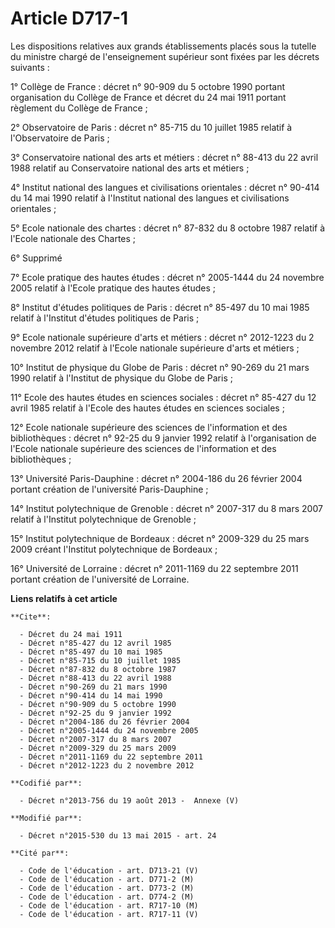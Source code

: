 # Article D717-1

Les dispositions relatives aux grands établissements placés sous la tutelle du ministre chargé de l'enseignement supérieur
sont fixées par les décrets suivants : 

1° Collège de France : décret n° 90-909 du 5 octobre 1990 portant organisation du Collège de France et décret du 24 mai 1911
portant règlement du Collège de France ; 

2° Observatoire de Paris : décret n° 85-715 du 10 juillet 1985 relatif à l'Observatoire de Paris ; 

3° Conservatoire national des arts et métiers : décret n° 88-413 du 22 avril 1988 relatif au Conservatoire national des arts
et métiers ; 

4° Institut national des langues et civilisations orientales : décret n° 90-414 du 14 mai 1990 relatif à l'Institut national
des langues et civilisations orientales ; 

5° Ecole nationale des chartes : décret n° 87-832 du 8 octobre 1987 relatif à l'Ecole nationale des Chartes ; 

6° Supprimé 

7° Ecole pratique des hautes études : décret n° 2005-1444 du 24 novembre 2005 relatif à l'Ecole pratique des hautes études ; 

8° Institut d'études politiques de Paris : décret n° 85-497 du 10 mai 1985 relatif à l'Institut d'études politiques de
Paris ; 

9° Ecole nationale supérieure d'arts et métiers : décret n° 2012-1223 du 2 novembre 2012 relatif à l'Ecole nationale
supérieure d'arts et métiers ; 

10° Institut de physique du Globe de Paris : décret n° 90-269 du 21 mars 1990 relatif à l'Institut de physique du Globe de
Paris ; 

11° Ecole des hautes études en sciences sociales : décret n° 85-427 du 12 avril 1985 relatif à l'Ecole des hautes études en
sciences sociales ; 

12° Ecole nationale supérieure des sciences de l'information et des bibliothèques : décret n° 92-25 du 9 janvier 1992 relatif
à l'organisation de l'Ecole nationale supérieure des sciences de l'information et des bibliothèques ; 

13° Université Paris-Dauphine : décret n° 2004-186 du 26 février 2004 portant création de l'université Paris-Dauphine ; 

14° Institut polytechnique de Grenoble : décret n° 2007-317 du 8 mars 2007 relatif à l'Institut polytechnique de Grenoble ; 

15° Institut polytechnique de Bordeaux : décret n° 2009-329 du 25 mars 2009 créant l'Institut polytechnique de Bordeaux ; 

16° Université de Lorraine : décret n° 2011-1169 du 22 septembre 2011 portant création de l'université de Lorraine.

**Liens relatifs à cet article**

	**Cite**:

	  - Décret du 24 mai 1911
	  - Décret n°85-427 du 12 avril 1985
	  - Décret n°85-497 du 10 mai 1985
	  - Décret n°85-715 du 10 juillet 1985
	  - Décret n°87-832 du 8 octobre 1987
	  - Décret n°88-413 du 22 avril 1988
	  - Décret n°90-269 du 21 mars 1990
	  - Décret n°90-414 du 14 mai 1990
	  - Décret n°90-909 du 5 octobre 1990
	  - Décret n°92-25 du 9 janvier 1992
	  - Décret n°2004-186 du 26 février 2004
	  - Décret n°2005-1444 du 24 novembre 2005
	  - Décret n°2007-317 du 8 mars 2007
	  - Décret n°2009-329 du 25 mars 2009
	  - Décret n°2011-1169 du 22 septembre 2011
	  - Décret n°2012-1223 du 2 novembre 2012

	**Codifié par**:

	  - Décret n°2013-756 du 19 août 2013 -  Annexe (V)

	**Modifié par**:

	  - Décret n°2015-530 du 13 mai 2015 - art. 24

	**Cité par**:

	  - Code de l'éducation - art. D713-21 (V)
	  - Code de l'éducation - art. D771-2 (M)
	  - Code de l'éducation - art. D773-2 (M)
	  - Code de l'éducation - art. D774-2 (M)
	  - Code de l'éducation - art. R717-10 (M)
	  - Code de l'éducation - art. R717-11 (V)
